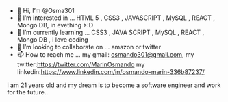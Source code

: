 - 👋 Hi, I’m @Osma301
- 👀 I’m interested in ... HTML 5 , CSS3 , JAVASCRIPT , MySQL , REACT , Mongo DB, in evething >:D
- 🌱 I’m currently learning ... CSS3 , JAVA SCRIPT , MySQL , REACT , Mongo DB , i love coding
- 💞️ I’m looking to collaborate on ... amazon or twitter
- 📫 How to reach me ... my gmail: osmando301@gmail.com, my twitter:https://twitter.com/MarinOsmando my linkedin:https://www.linkedin.com/in/osmando-marin-336b87237/

i am 21 years old and my dream is to become a software engineer and work for the future.. 
<!---
Osma301/Osma301 is a ✨ special ✨ repository because its `README.md` (this file) appears on your GitHub profile.
You can click the Preview link to take a look at your changes.
--->
